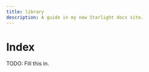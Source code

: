 ```yaml
---
title: library
description: A guide in my new Starlight docs site.
---
```

# Index

TODO: Fill this in.
